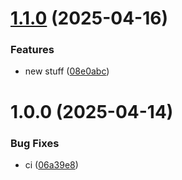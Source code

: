 # [1.1.0](https://github.com/menelai/nestjs-tools/compare/v1.0.0...v1.1.0) (2025-04-16)


### Features

* new stuff ([08e0abc](https://github.com/menelai/nestjs-tools/commit/08e0abcfbf199b04bd472ca08aa19a8952b2db12))

# 1.0.0 (2025-04-14)


### Bug Fixes

* ci ([06a39e8](https://github.com/menelai/nestjs-tools/commit/06a39e88265417fa115d8495a32f60190def0fb1))

